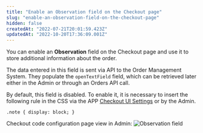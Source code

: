 ```yaml
---
title: "Enable an Observation field on the Checkout page"
slug: "enable-an-observation-field-on-the-checkout-page"
hidden: false
createdAt: "2022-07-21T20:01:59.423Z"
updatedAt: "2022-10-20T17:36:09.001Z"
---
```


You can enable an **Observation** field on the Checkout page and use it to store additional information about the order.

The data entered in this field is sent via API to the Order Management System. They populate the `openTextField` field, which can be retrieved later either in the Admin or through an Orders API call.

By default, this field is disabled. To enable it, it is necessary to insert the following rule in the CSS via the APP [Checkout UI Settings](https://developers.vtex.com/vtex-developer-docs/docs/vtex-checkout-ui-settings) or by the Admin.

`.note { display: block; }`

Checkout code configuration page view in Admin:
![Observation field](https://cdn.jsdelivr.net/gh/vtexdocs/dev-portal-content@main/docs/guides/Checkout/customization/enable-an-observation-field-on-the-checkout-page-0_17.PNG)
